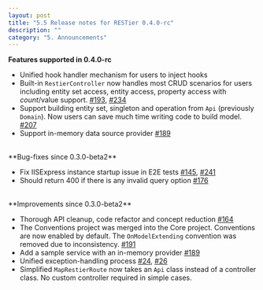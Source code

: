 ```yaml
---
layout: post
title: "5.5 Release notes for RESTier 0.4.0-rc"
description: ""
category: "5. Announcements"
---
```


**Features supported in 0.4.0-rc**

 - Unified hook handler mechanism for users to inject hooks
 - Built-in `RestierController` now handles most CRUD scenarios for users including entity set access, entity access, property access with $count/$value support.  [#193](https://github.com/OData/RESTier/issues/193), [#234](https://github.com/OData/RESTier/issues/234)
 - Support building entity set, singleton and operation from `Api` (previously `Domain`). Now users can save much time writing code to build model. [#207](https://github.com/OData/RESTier/issues/207)
 - Support in-memory data source provider [#189](https://github.com/OData/RESTier/issues/189)

<br/>
**Bug-fixes since 0.3.0-beta2**

 - Fix IISExpress instance startup issue in E2E tests [#145](https://github.com/OData/RESTier/issues/145), [#241](https://github.com/OData/RESTier/issues/241)
 - Should return 400 if there is any invalid query option [#176](https://github.com/OData/RESTier/issues/176)

<br/>
**Improvements since 0.3.0-beta2**

 - Thorough API cleanup, code refactor and concept reduction [#164](https://github.com/OData/RESTier/issues/164)
 - The Conventions project was merged into the Core project. Conventions are now enabled by default. The `OnModelExtending` convention was removed due to inconsistency. [#191](https://github.com/OData/RESTier/issues/191)
 - Add a sample service with an in-memory provider [#189](https://github.com/OData/RESTier/issues/189)
 - Unified exception-handling process [#24](https://github.com/OData/RESTier/issues/24), [#26](https://github.com/OData/RESTier/issues/26)
 - Simplified `MapRestierRoute` now takes an `Api` class instead of a controller class. No custom controller required in simple cases.